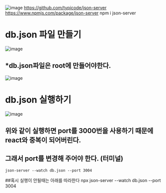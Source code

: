 
![image](https://github.com/slzlxn/react_basic/assets/105650300/92e1346a-e280-4689-9e3b-b172c2325936)
https://github.com/typicode/json-server https://www.npmjs.com/package/json-server
  npm i json-server

# db.json 파일 만들기
![image](https://github.com/slzlxn/react_basic/assets/105650300/f807a4cd-069a-42e9-b41d-94f2f4fad7be)

## *db.json파일은 root에 만들어야한다.
![image](https://github.com/slzlxn/react_basic/assets/105650300/d472902c-2e71-4add-8771-c2fd7c8aa510)


# db.json 실행하기
![image](https://github.com/slzlxn/react_basic/assets/105650300/6c268332-d769-403f-a03b-8b93079e00fb)

## 위와 같이 실행하면 port를 3000번을 사용하기 때문에 react와 중복이 되어버린다.
## 그래서 port를 변경해 주어야 한다. (터미널)
    json-server --watch db.json --port 3004
    
##혹시 실행이 안될때는 아래를 따라한다
    npx json-server --watch db.json --port 3004
